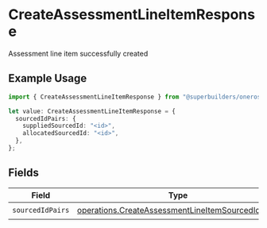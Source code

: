 # CreateAssessmentLineItemResponse

Assessment line item successfully created

## Example Usage

```typescript
import { CreateAssessmentLineItemResponse } from "@superbuilders/oneroster/models/operations";

let value: CreateAssessmentLineItemResponse = {
  sourcedIdPairs: {
    suppliedSourcedId: "<id>",
    allocatedSourcedId: "<id>",
  },
};
```

## Fields

| Field                                                                                                                  | Type                                                                                                                   | Required                                                                                                               | Description                                                                                                            |
| ---------------------------------------------------------------------------------------------------------------------- | ---------------------------------------------------------------------------------------------------------------------- | ---------------------------------------------------------------------------------------------------------------------- | ---------------------------------------------------------------------------------------------------------------------- |
| `sourcedIdPairs`                                                                                                       | [operations.CreateAssessmentLineItemSourcedIdPairs](../../models/operations/createassessmentlineitemsourcedidpairs.md) | :heavy_check_mark:                                                                                                     | N/A                                                                                                                    |